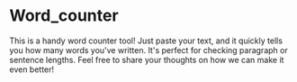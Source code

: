 # Word_counter
This is a handy word counter tool! Just paste your text, and it quickly tells you how many words you've written. It's perfect for checking paragraph or sentence lengths. Feel free to share your thoughts on how we can make it even better!
